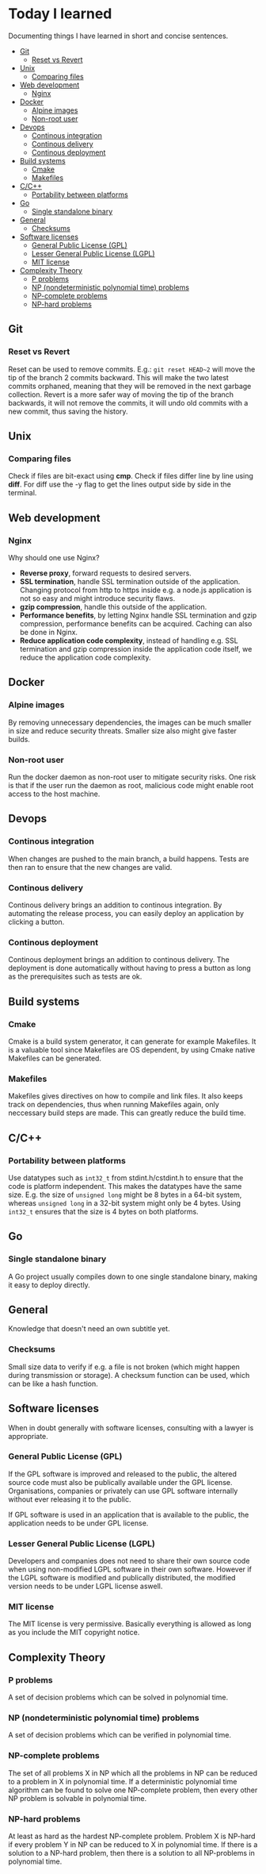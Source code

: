 # Today I learned
Documenting things I have learned in short and concise sentences.

- [Git](#git)
  * [Reset vs Revert](#reset-vs-revert)
- [Unix](#unix)
  * [Comparing files](#comparing-files)
- [Web development](#web-development)
  * [Nginx](#nginx)
- [Docker](#docker)
  * [Alpine images](#alpine-images)
  * [Non-root user](#non-root-user)
- [Devops](#devops)
  * [Continous integration](#continous-integration)
  * [Continous delivery](#continous-delivery)
  * [Continous deployment](#continous-deployment)
- [Build systems](#build-systems)
  * [Cmake](#cmake)
  * [Makefiles](#makefiles)
- [C/C++](#c-c--)
  * [Portability between platforms](#portability-between-platforms)
- [Go](#go)
  * [Single standalone binary](#single-standalone-binary)
- [General](#general)
  * [Checksums](#checksums)
- [Software licenses](#software-licenses)
  * [General Public License (GPL)](#general-public-license--gpl-)
  * [Lesser General Public License (LGPL)](#lesser-general-public-license--lgpl-)
  * [MIT license](#mit-license)
- [Complexity Theory](#complexity-theory)
  * [P problems](#p-problems)
  * [NP (nondeterministic polynomial time) problems](#np--nondeterministic-polynomial-time--problems)
  * [NP-complete problems](#np-complete-problems)
  * [NP-hard problems](#np-hard-problems)
  
## Git

### Reset vs Revert
Reset can be used to remove commits. E.g.: ``git reset HEAD~2`` will move the tip of the branch 2 commits backward. This will make the two latest commits orphaned, meaning that they will be removed in the next garbage collection. Revert is a more safer way of moving the tip of the branch backwards, it will not remove the commits, it will undo old commits with a new commit, thus saving the history.

## Unix

### Comparing files
Check if files are bit-exact using **cmp**. Check if files differ line by line using **diff**. For diff use the -y flag to get the lines output side by side in the terminal.

## Web development

### Nginx
Why should one use Nginx?

* **Reverse proxy**, forward requests to desired servers.
* **SSL termination**, handle SSL termination outside of the application. Changing protocol from http to https inside e.g. a node.js application is not so easy and might introduce security flaws.
* **gzip compression**, handle this outside of the application.
* **Performance benefits**, by letting Nginx handle SSL termination and gzip compression, performance benefits can be acquired. Caching can also be done in Nginx.
* **Reduce application code complexity**, instead of handling e.g. SSL termination and gzip compression inside the application code itself, we reduce the application code complexity.

## Docker

### Alpine images
By removing unnecessary dependencies, the images can be much smaller in size and reduce security threats. Smaller size also might give faster builds. 

### Non-root user
Run the docker daemon as non-root user to mitigate security risks. One risk is that if the user run the daemon as root, malicious code might enable root access to the host machine.

## Devops

### Continous integration
When changes are pushed to the main branch, a build happens. Tests are then ran to ensure that the new changes are valid.

### Continous delivery
Continous delivery brings an addition to continous integration. By automating the release process, you can easily deploy an application by clicking a button.

### Continous deployment
Continous deployment brings an addition to continous delivery. The deployment is done automatically without having to press a button as long as the prerequisites such as tests are ok.

## Build systems

### Cmake
Cmake is a build system generator, it can generate for example Makefiles. It is a valuable tool since Makefiles are OS dependent, by using Cmake native Makefiles can be generated.

### Makefiles
Makefiles gives directives on how to compile and link files. It also keeps track on dependencies, thus when running Makefiles again, only neccessary build steps are made. This can greatly reduce the build time.

## C/C++

### Portability between platforms
Use datatypes such as `int32_t` from stdint.h/cstdint.h to ensure that the code is platform independent. This makes the datatypes have the same size. E.g. the size of `unsigned long` might be 8 bytes in a 64-bit system, whereas `unsigned long` in a 32-bit system might only be 4 bytes. Using `int32_t` ensures that the size is 4 bytes on both platforms.

## Go

### Single standalone binary
A Go project usually compiles down to one single standalone binary, making it easy to deploy directly.

## General
Knowledge that doesn't need an own subtitle yet.

### Checksums
Small size data to verify if e.g. a file is not broken (which might happen during transmission or storage). A checksum function can be used, which can be like a hash function.

## Software licenses
When in doubt generally with software licenses, consulting with a lawyer is appropriate.

### General Public License (GPL)
If the GPL software is improved and released to the public, the altered source code must also be publically available under the GPL license. Organisations, companies or privately can use GPL software internally without ever releasing it to the public.

If GPL software is used in an application that is available to the public, the application needs to be under GPL license.

### Lesser General Public License (LGPL)
Developers and companies does not need to share their own source code when using non-modified LGPL software in their own software. However if the LGPL software is modified and publically distributed, the modified version needs to be under LGPL license aswell.

### MIT license
The MIT license is very permissive. Basically everything is allowed as long as you include the MIT copyright notice.

## Complexity Theory

### P problems
A set of decision problems which can be solved in polynomial time.

### NP (nondeterministic polynomial time) problems
A set of decision problems which can be verified in polynomial time.

### NP-complete problems
The set of all problems X in NP which all the problems in NP can be reduced to a problem in X in polynomial time. If a deterministic polynomial time algorithm can be found to solve one NP-complete problem, then every other NP problem is solvable in polynomial time.

### NP-hard problems
At least as hard as the hardest NP-complete problem. Problem X is NP-hard if every problem Y in NP can be reduced to X in polynomial time. If there is a solution to a NP-hard problem, then there is a solution to all NP-problems in polynomial time.

